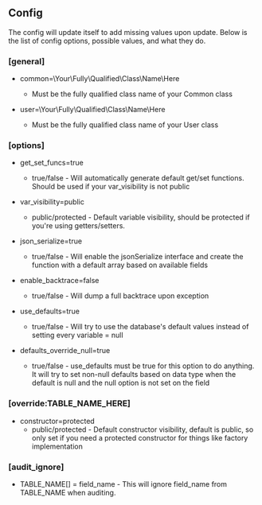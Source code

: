 ## Config

The config will update itself to add missing values upon update.  Below is the list of config options, possible values, and what they do.


### [general]

 - common=\Your\Fully\Qualified\Class\Name\Here
   - Must be the fully qualified class name of your Common class

 - user=\Your\Fully\Qualified\Class\Name\Here
   - Must be the fully qualified class name of your User class

### [options]
 - get_set_funcs=true
   - true/false - Will automatically generate default get/set functions.  Should be used if your var_visibility is not public

 - var_visibility=public
   - public/protected - Default variable visibility, should be protected if you're using getters/setters.

 - json_serialize=true
   - true/false - Will enable the jsonSerialize interface and create the function with a default array based on available fields

 - enable_backtrace=false
   - true/false - Will dump a full backtrace upon exception

 - use_defaults=true
   - true/false - Will try to use the database's default values instead of setting every variable = null

 - defaults_override_null=true
   - true/false - use_defaults must be true for this option to do anything.  It will try to set non-null defaults based on data type when the default is null and the null option is not set on the field
   
### [override:TABLE_NAME_HERE]
   - constructor=protected
     - public/protected - Default constructor visibility, default is public, so only set if you need a protected constructor for things like factory implementation
     
     
### [audit_ignore]
 - TABLE_NAME[] = field_name - This will ignore field_name from TABLE_NAME when auditing.     
     